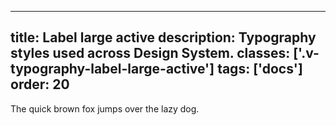 <!--
 *              © 2025 Visa
 *
 * Licensed under the Apache License, Version 2.0 (the "License");
 * you may not use this file except in compliance with the License.
 * You may obtain a copy of the License at
 *
 *         http://www.apache.org/licenses/LICENSE-2.0
 *
 * Unless required by applicable law or agreed to in writing, software
 * distributed under the License is distributed on an "AS IS" BASIS,
 * WITHOUT WARRANTIES OR CONDITIONS OF ANY KIND, either express or implied.
 * See the License for the specific language governing permissions and
 * limitations under the License.
 *
 -->
---
title: Label large active
description: Typography styles used across Design System. 
classes: ['.v-typography-label-large-active']
tags: ['docs']
order: 20
---

<span class="v-typography-label-large-active">
  The quick brown fox jumps over the lazy dog.
</span>

